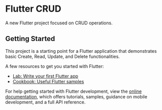 # Flutter CRUD

A new Flutter project focused on CRUD operations.

## Getting Started

This project is a starting point for a Flutter application that demonstrates basic Create, Read, Update, and Delete functionalities.

A few resources to get you started with Flutter:

- [Lab: Write your first Flutter app](https://docs.flutter.dev/get-started/codelab)
- [Cookbook: Useful Flutter samples](https://docs.flutter.dev/cookbook)

For help getting started with Flutter development, view the
[online documentation](https://docs.flutter.dev/), which offers tutorials,
samples, guidance on mobile development, and a full API reference.
